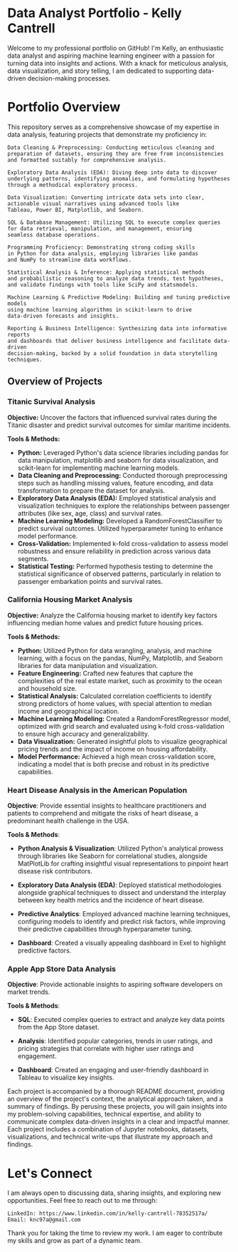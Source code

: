 # Data Analyst Portfolio - Kelly Cantrell
Welcome to my professional portfolio on GitHub! I'm Kelly, an enthusiastic data analyst and aspiring machine learning engineer with a passion for turning data into insights and actions. With a knack for meticulous analysis, data visualization, and story telling, I am dedicated to supporting data-driven decision-making processes.

# Portfolio Overview

This repository serves as a comprehensive showcase of my expertise in data analysis, featuring projects that demonstrate my proficiency in:

    Data Cleaning & Preprocessing: Conducting meticulous cleaning and 
    preparation of datasets, ensuring they are free from inconsistencies 
    and formatted suitably for comprehensive analysis.

    Exploratory Data Analysis (EDA): Diving deep into data to discover 
    underlying patterns, identifying anomalies, and formulating hypotheses 
    through a methodical exploratory process.

    Data Visualization: Converting intricate data sets into clear, 
    actionable visual narratives using advanced tools like 
    Tableau, Power BI, Matplotlib, and Seaborn.

    SQL & Database Management: Utilizing SQL to execute complex queries 
    for data retrieval, manipulation, and management, ensuring 
    seamless database operations.

    Programming Proficiency: Demonstrating strong coding skills 
    in Python for data analysis, employing libraries like pandas 
    and NumPy to streamline data workflows.

    Statistical Analysis & Inference: Applying statistical methods 
    and probabilistic reasoning to analyze data trends, test hypotheses, 
    and validate findings with tools like SciPy and statsmodels.

    Machine Learning & Predictive Modeling: Building and tuning predictive models 
    using machine learning algorithms in scikit-learn to drive 
    data-driven forecasts and insights.

    Reporting & Business Intelligence: Synthesizing data into informative reports 
    and dashboards that deliver business intelligence and facilitate data-driven 
    decision-making, backed by a solid foundation in data storytelling techniques.

## Overview of Projects

### Titanic Survival Analysis

**Objective:** Uncover the factors that influenced survival rates during the Titanic disaster and predict survival outcomes for similar maritime incidents.

**Tools & Methods:**

- **Python:** Leveraged Python's data science libraries including pandas for data manipulation, matplotlib and seaborn for data visualization, and scikit-learn for implementing machine learning models.
- **Data Cleaning and Preprocessing:** Conducted thorough preprocessing steps such as handling missing values, feature encoding, and data transformation to prepare the dataset for analysis.
- **Exploratory Data Analysis (EDA):** Employed statistical analysis and visualization techniques to explore the relationships between passenger attributes (like sex, age, class) and survival rates.
- **Machine Learning Modeling:** Developed a RandomForestClassifier to predict survival outcomes. Utilized hyperparameter tuning to enhance model performance.
- **Cross-Validation:** Implemented k-fold cross-validation to assess model robustness and ensure reliability in prediction across various data segments.
- **Statistical Testing:** Performed hypothesis testing to determine the statistical significance of observed patterns, particularly in relation to passenger embarkation points and survival rates.

### California Housing Market Analysis

**Objective:** Analyze the California housing market to identify key factors influencing median home values and predict future housing prices.

**Tools & Methods:**

- **Python:** Utilized Python for data wrangling, analysis, and machine learning, with a focus on the pandas, NumPy, Matplotlib, and Seaborn libraries for data manipulation and visualization.
- **Feature Engineering:** Crafted new features that capture the complexities of the real estate market, such as proximity to the ocean and household size.
- **Statistical Analysis:** Calculated correlation coefficients to identify strong predictors of home values, with special attention to median income and geographical location.
- **Machine Learning Modeling:** Created a RandomForestRegressor model, optimized with grid search and evaluated using k-fold cross-validation to ensure high accuracy and generalizability.
- **Data Visualization:** Generated insightful plots to visualize geographical pricing trends and the impact of income on housing affordability.
- **Model Performance:** Achieved a high mean cross-validation score, indicating a model that is both precise and robust in its predictive capabilities.

### Heart Disease Analysis in the American Population

**Objective**: Provide essential insights to healthcare practitioners and patients to comprehend and mitigate the risks of heart disease, a predominant health challenge in the USA.

**Tools & Methods**:

- **Python Analysis & Visualization**: Utilized Python's analytical prowess through libraries like Seaborn for correlational studies, alongside MatPlotLib for crafting insightful visual representations to pinpoint heart disease risk contributors.

- **Exploratory Data Analysis (EDA)**: Deployed statistical methodologies alongside graphical techniques to dissect and understand the interplay between key health metrics and the incidence of heart disease.

- **Predictive Analytics**: Employed advanced machine learning techniques, configuring models to identify and predict risk factors, while improving their predictive capabilities through hyperparameter tuning.

- **Dashboard**: Created a visually appealing dashboard in Exel to highlight predictive factors.
    
### Apple App Store Data Analysis

**Objective**: Provide actionable insights to aspiring software developers on market trends.
    
**Tools & Methods**:

- **SQL**: Executed complex queries to extract and analyze key data points from the App Store dataset.
    
- **Analysis**: Identified popular categories, trends in user ratings, and pricing strategies that correlate with higher user ratings and engagement.

- **Dashboard**: Created an engaging and user-friendly dashboard in Tableau to visualize key insights.


Each project is accompanied by a thorough README document, providing an overview of the project's context, the analytical approach taken, and a summary of findings. By perusing these projects, you will gain insights into my problem-solving capabilities, technical expertise, and ability to communicate complex data-driven insights in a clear and impactful manner.
Each project includes a combination of Jupyter notebooks, datasets, visualizations, and technical write-ups that illustrate my approach and findings.

# Let's Connect

I am always open to discussing data, sharing insights, and exploring new opportunities. Feel free to reach out to me through:

    LinkedIn: https://www.linkedin.com/in/kelly-cantrell-78352517a/
    Email: knc97a@gmail.com

Thank you for taking the time to review my work. I am eager to contribute my skills and grow as part of a dynamic team.
